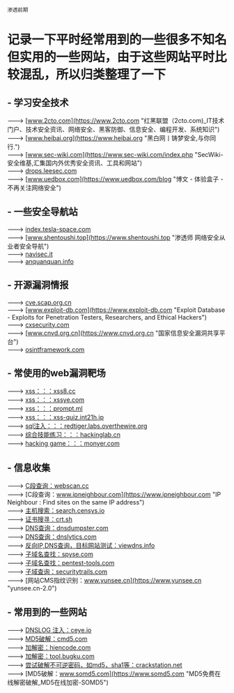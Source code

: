 `渗透前期`
# 记录一下平时经常用到的一些很多不知名但实用的一些网站，由于这些网站平时比较混乱，所以归类整理了一下


## - 学习安全技术
---> [www.2cto.com](https://www.2cto.com "红黑联盟（2cto.com)_IT技术门户、技术安全资讯、网络安全、黑客防御、信息安全、编程开发、系统知识")<br>
---> [www.heibai.org](https://www.heibai.org "黑白网丨铸梦安全,与你同行.")<br>
---> [www.sec-wiki.com](https://www.sec-wiki.com/index.php "SecWiki-安全维基,汇集国内外优秀安全资讯、工具和网站")<br>
---> [drops.leesec.com](http://drops.leesec.com/#! "WooYun知识库")<br>
---> [www.uedbox.com](https://www.uedbox.com/blog "博文 - 体验盒子 - 不再关注网络安全")<br>


## - 一些安全导航站
---> [index.tesla-space.com](https://index.tesla-space.com "HACK学习-信息安全导航 | 做最全面的信息安全导航知识站")<br>
---> [www.shentoushi.top](https://www.shentoushi.top "渗透师 网络安全从业者安全导航")<br>
---> [navisec.it](https://navisec.it "NaviSec.it  纳威安全导航 | 网络安全导航")<br>
---> [anquanquan.info](https://www.anquanquan.info "安全圈info - 做接地气的信息安全导航")<br>

## - 开源漏洞情报
---> [cve.scap.org.cn](http://cve.scap.org.cn "首页 - 信息安全漏洞门户 VULHUB")<br>
---> [www.exploit-db.com](https://www.exploit-db.com "Exploit Database - Exploits for Penetration Testers, Researchers, and Ethical Hackers")<br>
---> [cxsecurity.com](https://cxsecurity.com "CXSECURITY.COM Free Security List")<br>
---> [www.cnvd.org.cn](https://www.cnvd.org.cn "国家信息安全漏洞共享平台")<br>
---> [osintframework.com](https://osintframework.com "开源情报框架")<br>

## - 常使用的web漏洞靶场
---> [xss：：：xss8.cc](https://xss8.cc "XSS平台-XSS安全测试平台")<br>
---> [xss：：：xssye.com](https://xssye.com "XSS 学习平台")<br>
---> [xss：：：prompt.ml](https://prompt.ml "prompt(1) to win - 0x0")<br>
---> [xss：：：xss-quiz.int21h.jp](http://xss-quiz.int21h.jp "XSS Challenges (by yamagata21) - Stage #1")<br>
---> [sql注入：：：redtiger.labs.overthewire.org](http://redtiger.labs.overthewire.org "RedTiger's Hackit")<br>
---> [综合技能练习：：：hackinglab.cn](http://hackinglab.cn/index.php "网络安全实验室|网络信息安全攻防学习平台")<br>
---> [hacking game：：：monyer.com](http://monyer.com/game "Monyer's Game")<br>

## - 信息收集
---> [C段查询：webscan.cc](https://webscan.cc "同IP网站查询,C段查询,IP反查域名,在线C段,旁站工具 - WebScan")<br>
---> [C段查询：www.ipneighbour.com](https://www.ipneighbour.com "IP Neighbour : Find sites on the same IP address")<br>
---> [主机搜索：search.censys.io](https://search.censys.io "Censys Search")<br>
---> [证书搜寻：crt.sh](https://crt.sh "crt.sh | Certificate Search")<br>
---> [DNS查询：dnsdumpster.com](https://dnsdumpster.com "DNSdumpster.com - dns recon and research, find and lookup dns records")<br>
---> [DNS查询：dnslytics.com](https://dnslytics.com "Online investigation tool - Reverse IP, NS, MX, WHOIS and Search Tools")<br>
---> [反向IP,DNS查询，目标网站测试：viewdns.info](https://viewdns.info "ViewDNS.info - Your one source for DNS related tools!")<br>
---> [子域名查找：spyse.com](https://spyse.com/tools/subdomain-finder "Subdomain Finder - Quick and Precise Enumeration | Spyse")<br>
---> [子域名查找：pentest-tools.com](https://pentest-tools.com/information-gathering/find-subdomains-of-domain "Find Subdomains Online - Pentest-Tools.com")<br>
---> [子域查询：securitytrails.com](https://securitytrails.com "SecurityTrails: Data Security, Threat Hunting, and Attack Surface Management Solutions for Security Teams")<br>
---> [网站CMS指纹识别：www.yunsee.cn](https://www.yunsee.cn "yunsee.cn-2.0")


## - 常用到的一些网站
---> [DNSLOG 注入：ceye.io](http://ceye.io "CEYE - Monitor service for security testing")<br>
---> [MD5破解：cmd5.com](https://www.cmd5.com "md5在线解密破解,md5解密加密")<br>
---> [加解密：hiencode.com](http://www.hiencode.com "CTF在线工具-CTF工具|CTF编码|CTF密码学|CTF加解密|程序员工具|在线编解码")<br>
---> [加解密：tool.bugku.com](https://tool.bugku.com "CTF|CTF工具下载|CTF工具包|CTF教程")<br>
---> [尝试破解不可逆密码，如md5，sha1等：crackstation.net](https://crackstation.net "CrackStation - Online Password Hash Cracking - MD5, SHA1, Linux, Rainbow Tables, etc.")<br>
---> [MD5破解：www.somd5.com](https://www.somd5.com "MD5免费在线解密破解_MD5在线加密-SOMD5")<br>
